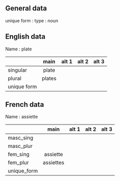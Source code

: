 ## General data

unique form :
type : noun

## English data

Name : plate

|             |  main  | alt 1 | alt 2 | alt 3 |
| :---------- | :----: | :---: | :---: | ----- |
| singular    | plate  |       |       |       |
| plural      | plates |       |       |       |
| unique form |        |       |       |       |

## French data

Name : assiette

|             |   main    | alt 1 | alt 2 | alt 3 |
| :---------- | :-------: | :---: | :---: | :---: |
| masc_sing   |           |       |       |       |
| masc_plur   |           |       |       |       |
| fem_sing    | assiette  |       |       |       |
| fem_plur    | assiettes |       |       |       |
| unique_form |           |       |       |       |


